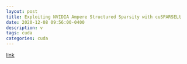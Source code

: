 ```yaml
---
layout: post
title: Exploiting NVIDIA Ampere Structured Sparsity with cuSPARSELt
date: 2020-12-08 09:56:00-0400
description: v
tags: cuda
categories: cuda
---
```


<a href="https://developer.nvidia.com/blog/exploiting-ampere-structured-sparsity-with-cusparselt/">link</a>
